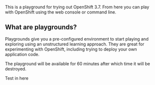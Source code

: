 This is a playground for trying out OpenShift 3.7. From here you can play
with OpenShift using the web console or command line.

## What are playgrounds?

Playgrounds give you a pre-configured environment to start playing and
exploring using an unstructured learning approach. They are great for
experimenting with OpenShift, including trying to deploy your own
application code.

The playground will be available for 60 minutes after which time it will
be destroyed.

Test in here
